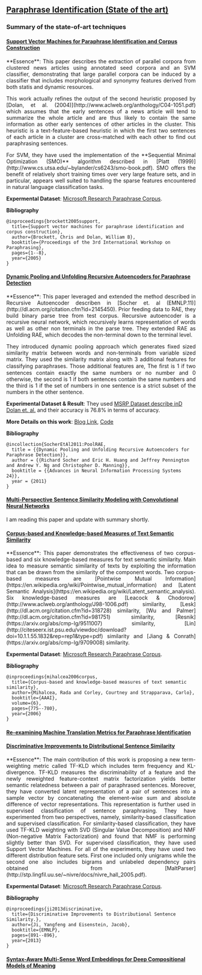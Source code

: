 
## [Paraphrase Identification (State of the art)](https://aclweb.org/aclwiki/index.php?title=Paraphrase_Identification_(State_of_the_art))

### Summary of the state-of-art techniques

#### [Support Vector Machines for Paraphrase Identification and Corpus Construction](https://www.microsoft.com/en-us/research/wp-content/uploads/2016/02/I05-50015B15D.pdf)

<p align="justify">
**Essence**: This paper describes the extraction of parallel corpora from clustered news articles using annotated seed corpora and an SVM classifier, demonstrating that large parallel corpora can be induced by a classifier that includes morphological and synonymy features derived from both statis and dynamic resources.
<p align="justify">
<p align="justify">
This work actually refines the output of the second heuristic proposed by [Dolan, et al. (2004)](http://www.aclweb.org/anthology/C04-1051.pdf) which assumes that the early sentences of a news article will tend to summarize the whole article and are thus likely to contain the same information as other early sentences of other articles in the cluster. This heuristic is a text-feature-based heuristic in which the first two sentences of each article in a cluster are cross-matched with each other to find out paraphrasing sentences.
<p align="justify">
<p align="justify">
For SVM, they have used the implementation of the **Sequential Minimal Optimization (SMO)** algorithm described in [Platt (1999)](http://www.cs.utsa.edu/~bylander/cs6243/smo-book.pdf). SMO offers the benefit of relatively short training times over very large feature sets, and in particular, appears well suited to handling the sparse features encountered in natural language classification tasks.
<p align="justify">

**Expermental Dataset**: [Microsoft Research Paraphrase Corpus](https://github.com/wasiahmad/Paraphrase-Identification-Task/tree/master/Dataset/MSRParaphraseCorpus).

**Bibliography**
```
@inproceedings{brockett2005support,
  title={Support vector machines for paraphrase identification and corpus construction},
  author={Brockett, Chris and Dolan, William B},
  booktitle={Proceedings of the 3rd International Workshop on Paraphrasing},
  pages={1--8},
  year={2005}
}
```

#### [Dynamic Pooling and Unfolding Recursive Autoencoders for Paraphrase Detection](http://papers.nips.cc/paper/4204-dynamic-pooling-and-unfolding-recursive-autoencoders-for-paraphrase-detection.pdf)
<p align="justify">
**Essence**: This paper leveraged and extended the method described in Recursive Autoencoder describen in [Socher et. al (EMNLP.11)](http://dl.acm.org/citation.cfm?id=2145450). Prior feeding data to RAE, they build binary parse tree from test corpus. Recursive autoencoder is a recursive neural network, which recursively learns representation of words as well as other non terminals in the parse tree. They extended RAE as Unfolding RAE, which decodes the non-terminal down to the terminal level.
<p align="justify">
<p align="justify">
They introduced dynamic pooling approach which generates fixed sized similarity matrix between words and non-terminals from variable sized matrix. They used the similarity matrix along with 3 additional features for classifying paraphrases. Those additional features are, The ﬁrst is 1 if two sentences contain exactly the same numbers or no number and 0 otherwise, the second is 1 if both sentences contain the same numbers and the third is 1 if the set of numbers in one sentence is a strict subset of the numbers in the other sentence. 
<p align="justify">

**Experimental Dataset & Result**: They used [MSRP Dataset describe inD Dolan et. al.](https://www.microsoft.com/en-us/research/wp-content/uploads/2016/02/para_coling2004.pdf) and their accuracy is 76.8% in terms of accuracy. 

**More Details on this work**: [Blog Link](http://www.socher.org/index.php/Main/DynamicPoolingAndUnfoldingRecursiveAutoencodersForParaphraseDetection), [Code](https://github.com/jeremysalwen/ParaphraseAutoencoder-octave)

**Bibliography**
````
@incollection{SocherEtAl2011:PoolRAE,
  title = {{Dynamic Pooling and Unfolding Recursive Autoencoders for Paraphrase Detection}},
  author = {{Richard Socher and Eric H. Huang and Jeffrey Pennington and Andrew Y. Ng and Christopher D. Manning}},
  booktitle = {{Advances in Neural Information Processing Systems 24}},
  year = {2011}
}
````


#### [Multi-Perspective Sentence Similarity Modeling with Convolutional Neural Networks](http://aclweb.org/anthology/D/D15/D15-1181.pdf)

I am reading this paper and update with summary shortly. 

#### [Corpus-based and Knowledge-based Measures of Text Semantic Similarity](http://www.aaai.org/Papers/AAAI/2006/AAAI06-123.pdf)

<p align="justify">
**Essence**: This paper demonstrates the effectiveness of two corpus-based and six knowledge-based measures for text semantic similarity. Main idea to measure semantic similarity of texts by exploiting the information that can be drawn from the similarity of the component words. Two corpus-based measures are [Pointwise Mutual Information](https://en.wikipedia.org/wiki/Pointwise_mutual_information) and [Latent Semantic Analysis](https://en.wikipedia.org/wiki/Latent_semantic_analysis). Six knowledge-based measures are [Leacock & Chodorow](http://www.aclweb.org/anthology/J98-1006.pdf) similarity, [Lesk](http://dl.acm.org/citation.cfm?id=318728) similarity, [Wu and Palmer](http://dl.acm.org/citation.cfm?id=981751) similarity, [Resnik](https://arxiv.org/abs/cmp-lg/9511007) similarity, [Lin](http://citeseerx.ist.psu.edu/viewdoc/download?doi=10.1.1.55.1832&rep=rep1&type=pdf) similarity and [Jiang & Conrath](https://arxiv.org/abs/cmp-lg/9709008) similarity.
<p align="justify">

**Expermental Dataset**: [Microsoft Research Paraphrase Corpus](https://github.com/wasiahmad/Paraphrase-Identification-Task/tree/master/Dataset/MSRParaphraseCorpus).

**Bibliography**
```
@inproceedings{mihalcea2006corpus,
  title={Corpus-based and knowledge-based measures of text semantic similarity},
  author={Mihalcea, Rada and Corley, Courtney and Strapparava, Carlo},
  booktitle={AAAI},
  volume={6},
  pages={775--780},
  year={2006}
}
```

#### [Re-examining Machine Translation Metrics for Paraphrase Identification](http://www.aclweb.org/anthology/N12-1019.pdf)



#### [Discriminative Improvements to Distributional Sentence Similarity](http://www.aclweb.org/anthology/D/D13/D13-1090.pdf)

<p align="justify">
**Essence**: The main contribution of this work is proposing a new term-weighting metric called TF-KLD which includes term frequency and KL-divergence. TF-KLD measures the discriminability of a feature and the newly reweighted feature-context matrix factorization yields better semantic relatedness between a pair of paraphrased sentences. Moreover, they have converted latent representation of a pair of sentences into a sample vector by concatenating the element-wise sum and absolute difference of vector representations. This representation is further used in supervised classification of sentence paraphrasing. They have experimented from two perspectives, namely, similarity-based classification and supervised classification. For similarity-based classification, they have used TF-KLD weighting with SVD (Singular Value Decomposition) and NMF (Non-negative Matrix Factorization) and found that NMF is performing slightly better than SVD. For supervised classification, they have used Support Vector Machines. For all of the experiments, they have used two different distribution feature sets. First one included only unigrams while the second one also includes bigrams and unlabeled dependency pairs obtained from [MaltParser](http://stp.lingfil.uu.se/~nivre/docs/nivre_hall_2005.pdf).
<p align="justify">

**Expermental Dataset**: [Microsoft Research Paraphrase Corpus](https://github.com/wasiahmad/Paraphrase-Identification-Task/tree/master/Dataset/MSRParaphraseCorpus).

**Bibliography**
```
@inproceedings{ji2013discriminative,
  title={Discriminative Improvements to Distributional Sentence Similarity.},
  author={Ji, Yangfeng and Eisenstein, Jacob},
  booktitle={EMNLP},
  pages={891--896},
  year={2013}
}
```

#### [Syntax-Aware Multi-Sense Word Embeddings for Deep Compositional Models of Meaning](http://www.aclweb.org/anthology/D/D15/D15-1177.pdf)



